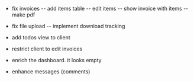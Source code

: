 - fix invoices
 -- add items table
 -- edit items
 -- show invoice with items
 -- make pdf

- fix file upload
 -- implement download tracking

- add todos view to client
- restrict client to edit invoices
- enrich the dashboard. it looks empty
- enhance messages (comments) 